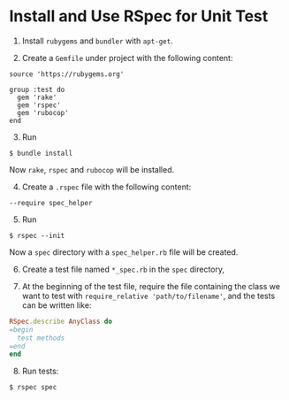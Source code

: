 # Install and Use RSpec for Unit Test

1. Install `rubygems` and `bundler` with `apt-get`.

2. Create a `Gemfile` under project with the following content:

```
source 'https://rubygems.org'

group :test do
  gem 'rake'
  gem 'rspec'
  gem 'rubocop'
end
```

3. Run

```console
$ bundle install
```

Now `rake`, `rspec` and `rubocop` will be installed.

4. Create a `.rspec` file with the following content:

```
--require spec_helper
```

5. Run

```console
$ rspec --init
```

Now a `spec` directory with a `spec_helper.rb` file will be created.

6. Create a test file named `*_spec.rb` in the `spec` directory, 

7. At the beginning of the test file, require the file containing the class we want to test with `require_relative 'path/to/filename'`, and the tests can be written like:

```ruby
RSpec.describe AnyClass do
=begin
  test methods
=end
end
```

8. Run tests:

```console
$ rspec spec
```
